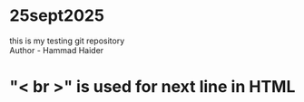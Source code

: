 # 25sept2025
this is my testing git repository
<br>
Author - Hammad Haider

# "< br >" is used for next line in HTML
